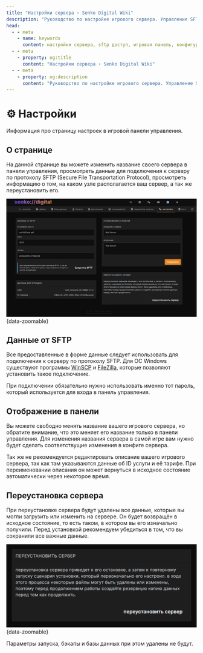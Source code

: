 ```yaml
---
title: "Настройки сервера › Senko Digital Wiki"
description: "Руководство по настройке игрового сервера. Управление SFTP доступом, переименование сервера и другие базовые настройки."
head:
  - - meta
    - name: keywords
      content: настройки сервера, sftp доступ, игровая панель, конфигурация, управление сервером
  - - meta
    - property: og:title 
      content: "Настройки сервера › Senko Digital Wiki"
  - - meta
    - property: og:description
      content: "Руководство по настройке игрового сервера. Управление SFTP доступом, переименование сервера и другие базовые настройки."
---
```


# ⚙️ Настройки

Информация про страницу настроек в игровой панели управления.

## О странице

На данной странице вы можете изменить название своего сервера в панели управления, просмотреть данные для подключения к серверу по протоколу SFTP (Secure File Transportation Protocol), просмотреть информацию о том, на каком узле располагается ваш сервер, а так же переустановить его.

![settings page](/images/panel/settings/showcase.png){data-zoomable}

## Данные от SFTP

Все предоставленные в форме данные следует использовать для подключения к серверу по протоколу SFTP. Для ОС Windows существуют программы [WinSCP](https://winscp.net/eng/download.php) и [FileZilla](https://filezilla-project.org/download.php), которые позволяют установить такое подключение.

При подключении обязательно нужно использовать именно тот пароль, который используется для входа в панель управления.

## Отображение в панели

Вы можете свободно менять название вашего игрового сервера, но обратите внимание, что это меняет его название только в панели управления. Для изменения названия сервера в самой игре вам нужно будет сделать соответствущие изменения в конфиге сервера.

Так же не рекомендуется редактировать описание вашего игрового сервера, так как там указываются данные об ID услуги и её тарифе. При переименовании описания он может вернуться в исходное состояние автоматически через некоторое время.

## Переустановка сервера

При переустановке сервера будут удалены все данные, которые вы могли загрузить или изменить на сервере. Он будет возвращён в исходное состояние, то есть таком, в котором вы его изначально получили. Перед установкой рекомендуем убедиться в том, что вы сохранили все важные данные.

![settings page](/images/panel/settings/reinstall.png){data-zoomable}

Параметры запуска, бэкапы и базы данных при этом удалены не будут.
